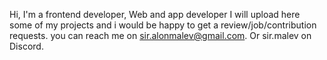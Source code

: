 Hi,
I'm a frontend developer,
Web and app developer
I will upload here some of my projects and i would be happy to get a review/job/contribution requests.
you can reach me on sir.alonmalev@gmail.com.
Or sir.malev on Discord.

<!---
sirmalev/sirmalev is a ✨ special ✨ repository because its `README.md` (this file) appears on your GitHub profile.
You can click the Preview link to take a look at your changes.
--->
